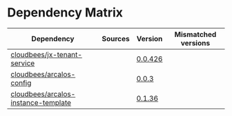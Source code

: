 # Dependency Matrix

Dependency | Sources | Version | Mismatched versions
---------- | ------- | ------- | -------------------
[cloudbees/jx-tenant-service](https://github.com/cloudbees/jx-tenant-service) |  | [0.0.426](https://github.com/cloudbees/jx-tenant-service/releases/tag/v0.0.426) | 
[cloudbees/arcalos-config](https://github.com/cloudbees/arcalos-config) |  | [0.0.3](https://github.com/cloudbees/arcalos-config/releases/tag/v0.0.3) | 
[cloudbees/arcalos-instance-template](https://github.com/cloudbees/arcalos-instance-template) |  | [0.1.36](https://github.com/cloudbees/arcalos-instance-template/releases/tag/v0.1.36) | 
